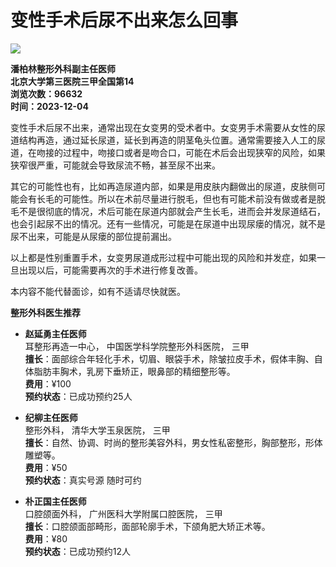 # 变性手术后尿不出来怎么回事

![](https://file.youlai.cn/cnkfile1/M00/28/60/o4YBAFsYzSOAQ7yAAAEZFxH5EZc25.jpeg?x-oss-process=image/resize,w_360,m_lfit)

**潘柏林整形外科副主任医师**  
**北京大学第三医院三甲全国第14**  
**浏览次数：96632**  
**时间：2023-12-04**  

变性手术后尿不出来，通常出现在女变男的受术者中。女变男手术需要从女性的尿道结构再造，通过延长尿道，延长到再造的阴茎龟头位置。通常需要接入人工的尿道，在吻接的过程中，吻接口或者是吻合口，可能在术后会出现狭窄的风险，如果狭窄很严重，可能就会导致尿流不畅，甚至尿不出来。

其它的可能性也有，比如再造尿道内部，如果是用皮肤内翻做出的尿道，皮肤侧可能会有长毛的可能性。所以在术前尽量进行脱毛，但也有可能术前没有做或者是脱毛不是很彻底的情况，术后可能在尿道内部就会产生长毛，进而会并发尿道结石，也会引起尿不出的情况。还有一些情况，可能是在尿道中出现尿瘘的情况，就不是尿不出来，可能是从尿瘘的部位提前漏出。

以上都是性别重置手术，女变男尿道成形过程中可能出现的风险和并发症，如果一旦出现以后，可能需要再次的手术进行修复改善。

本内容不能代替面诊，如有不适请尽快就医。

**整形外科医生推荐**

- **赵延勇主任医师**  
   耳整形再造一中心， 中国医学科学院整形外科医院， 三甲  
   **擅长**：面部综合年轻化手术，切眉、眼袋手术，除皱拉皮手术，假体丰胸、自体脂肪丰胸术，乳房下垂矫正，眼鼻部的精细整形等。  
   **费用**：¥100  
   **预约状态**：已成功预约25人  

- **纪柳主任医师**  
   整形外科， 清华大学玉泉医院， 三甲  
   **擅长**：自然、协调、时尚的整形美容外科，男女性私密整形，胸部整形，形体雕塑等。  
   **费用**：¥50  
   **预约状态**：真实号源 随时可约  

- **朴正国主任医师**  
   口腔颌面外科， 广州医科大学附属口腔医院， 三甲  
   **擅长**：口腔颌面部畸形，面部轮廓手术，下颌角肥大矫正术等。  
   **费用**：¥80  
   **预约状态**：已成功预约12人  
